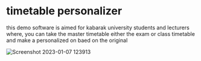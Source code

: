 # timetable personalizer

this demo software is aimed for kabarak university students and lecturers where, you can take the master timetable either the exam or class timetable and make a personalized on baed on the original


![Screenshot 2023-01-07 123913](https://user-images.githubusercontent.com/91450029/211144235-5d725981-f5d1-4f72-b2e0-727fb4ecf9a2.png)
